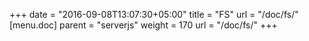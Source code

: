 +++
date = "2016-09-08T13:07:30+05:00"
title = "FS"
url = "/doc/fs/"
[menu.doc]
    parent = "serverjs"
    weight = 170
    url = "/doc/fs/"
+++

